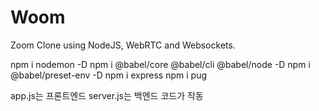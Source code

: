 # Woom

Zoom Clone using NodeJS, WebRTC and Websockets.

npm i nodemon -D
npm i @babel/core @babel/cli @babel/node -D
npm i @babel/preset-env -D
npm i express
npm i pug

app.js는 프론트엔드
server.js는 백엔드 코드가 작동
